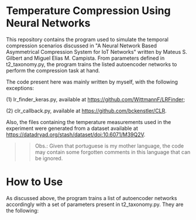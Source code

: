 # Temperature Compression Using Neural Networks
This repository contains the program used to simulate the temporal compression scenarios discussed in "A Neural Network Based Asymmetrical Compression System for IoT Networks" written by Mateus S. Gilbert and Miguel Elias M. Campista. From parameters defined in t2_taxonomy.py, the program trains the listed autoencoder networks to perform the compression task at hand.

The code present here was mainly written by myself, with the following exceptions:

  (1) lr_finder_keras.py, available at https://github.com/WittmannF/LRFinder;
  
  (2) clr_callback.py, available at https://github.com/bckenstler/CLR.

Also, the files containing the temperature measurements used in the experiment were generated from a dataset available at https://datadryad.org/stash/dataset/doi:10.6071/M39Q2V.

>> Obs.: Given that portuguese is my mother language, the code may contain some forgotten comments in this language that can be ignored.

# How to Use
As discussed above, the program trains a list of autoencoder networks accordingly with a set of parameters present in t2_taxonomy.py. They are the following:
